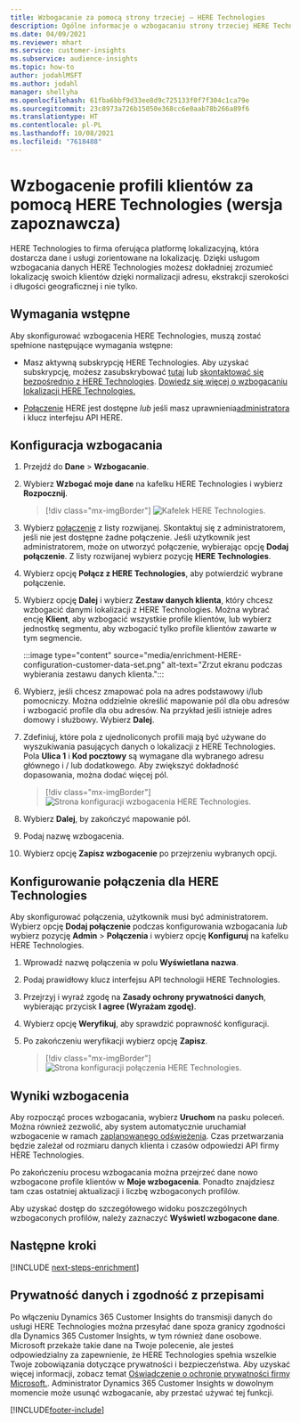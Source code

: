 ```yaml
---
title: Wzbogacanie za pomocą strony trzeciej – HERE Technologies
description: Ogólne informacje o wzbogacaniu strony trzeciej HERE Technologies.
ms.date: 04/09/2021
ms.reviewer: mhart
ms.service: customer-insights
ms.subservice: audience-insights
ms.topic: how-to
author: jodahlMSFT
ms.author: jodahl
manager: shellyha
ms.openlocfilehash: 61fba6bbf9d33ee8d9c725133f0f7f304c1ca79e
ms.sourcegitcommit: 23c8973a726b15050e368cc6e0aab78b266a89f6
ms.translationtype: HT
ms.contentlocale: pl-PL
ms.lasthandoff: 10/08/2021
ms.locfileid: "7618488"
---
```

# <a name="enrichment-of-customer-profiles-with-here-technologies-preview"></a>Wzbogacenie profili klientów za pomocą HERE Technologies (wersja zapoznawcza)

HERE Technologies to firma oferująca platformę lokalizacyjną, która dostarcza dane i usługi zorientowane na lokalizację. Dzięki usługom wzbogacania danych HERE Technologies możesz dokładniej zrozumieć lokalizację swoich klientów dzięki normalizacji adresu, ekstrakcji szerokości i długości geograficznej i nie tylko.

## <a name="prerequisites"></a>Wymagania wstępne

Aby skonfigurować wzbogacenia HERE Technologies, muszą zostać spełnione następujące wymagania wstępne:

- Masz aktywną subskrypcję HERE Technologies. Aby uzyskać subskrypcję, możesz zasubskrybować [tutaj](https://developer.here.com/sign-up?utm_medium=referral&utm_source=Microsoft-Dynamics-CI&create=Freemium-Basic) lub [skontaktować się bezpośrednio z HERE Technologies](https://developer.here.com/help?utm_medium=referral&utm_source=Microsoft-Dynamics-CI#how-can-we-help-you). [Dowiedz się więcej o wzbogacaniu lokalizacji HERE Technologies.](https://developer.here.com/location-enrichment?cid=Dev-MicrosoftDynamics-DB-0-Dev-&utm_source=MicrosoftDynamics&utm_medium=referral&utm_campaign=Online_Dev_ReferralMicrosoft)

- [Połączenie](connections.md) HERE jest dostępne *lub* jeśli masz uprawnienia[administratora](permissions.md#administrator) i klucz interfejsu API HERE.

## <a name="configure-the-enrichment"></a>Konfiguracja wzbogacania

1. Przejdź do **Dane** > **Wzbogacanie**. 

1. Wybierz **Wzbogać moje dane** na kafelku HERE Technologies i wybierz **Rozpocznij**.

   > [!div class="mx-imgBorder"]
   > ![Kafelek HERE Technologies.](media/HERE-tile.png "Kafelek HERE Technologies")

1. Wybierz [połączenie](connections.md) z listy rozwijanej. Skontaktuj się z administratorem, jeśli nie jest dostępne żadne połączenie. Jeśli użytkownik jest administratorem, może on utworzyć połączenie, wybierając opcję **Dodaj połączenie**. Z listy rozwijanej wybierz pozycję **HERE Technologies**. 

1. Wybierz opcję **Połącz z HERE Technologies**, aby potwierdzić wybrane połączenie.

1.  Wybierz opcję **Dalej** i wybierz **Zestaw danych klienta**, który chcesz wzbogacić danymi lokalizacji z HERE Technologies. Można wybrać encję **Klient**, aby wzbogacić wszystkie profile klientów, lub wybierz jednostkę segmentu, aby wzbogacić tylko profile klientów zawarte w tym segmencie.

    :::image type="content" source="media/enrichment-HERE-configuration-customer-data-set.png" alt-text="Zrzut ekranu podczas wybierania zestawu danych klienta.":::

1. Wybierz, jeśli chcesz zmapować pola na adres podstawowy i/lub pomocniczy. Można oddzielnie określić mapowanie pól dla obu adresów i wzbogacić profile dla obu adresów. Na przykład jeśli istnieje adres domowy i służbowy. Wybierz **Dalej**.

1. Zdefiniuj, które pola z ujednoliconych profili mają być używane do wyszukiwania pasujących danych o lokalizacji z HERE Technologies. Pola **Ulica 1** i **Kod pocztowy** są wymagane dla wybranego adresu głównego i / lub dodatkowego. Aby zwiększyć dokładność dopasowania, można dodać więcej pól.

   > [!div class="mx-imgBorder"]
   > ![Strona konfiguracji wzbogacenia HERE Technologies.](media/enrichment-HERE-configuration.png "Strona konfiguracji wzbogacenia HERE Technologies")

1. Wybierz **Dalej**, by zakończyć mapowanie pól.

1. Podaj nazwę wzbogacenia. 

1. Wybierz opcję **Zapisz wzbogacenie** po przejrzeniu wybranych opcji.

## <a name="configure-the-connection-for-here-technologies"></a>Konfigurowanie połączenia dla HERE Technologies 

Aby skonfigurować połączenia, użytkownik musi być administratorem. Wybierz opcję **Dodaj połączenie** podczas konfigurowania wzbogacania *lub* wybierz pozycję **Admin** > **Połączenia** i wybierz opcję **Konfiguruj** na kafelku HERE Technologies.

1. Wprowadź nazwę połączenia w polu **Wyświetlana nazwa**.

1. Podaj prawidłowy klucz interfejsu API technologii HERE Technologies.

1. Przejrzyj i wyraź zgodę na **Zasady ochrony prywatności danych**, wybierając przycisk **I agree (Wyrażam zgodę)**.

1. Wybierz opcję **Weryfikuj**, aby sprawdzić poprawność konfiguracji.

1. Po zakończeniu weryfikacji wybierz opcję **Zapisz**.

   > [!div class="mx-imgBorder"]
   > ![Strona konfiguracji połączenia HERE Technologies.](media/enrichment-HERE-connection.png "Strona konfiguracji połączenia HERE Technologies")

## <a name="enrichment-results"></a>Wyniki wzbogacenia

Aby rozpocząć proces wzbogacania, wybierz **Uruchom** na pasku poleceń. Można również zezwolić, aby system automatycznie uruchamiał wzbogacenie w ramach [zaplanowanego odświeżenia](system.md#schedule-tab). Czas przetwarzania będzie zależał od rozmiaru danych klienta i czasów odpowiedzi API firmy HERE Technologies.

Po zakończeniu procesu wzbogacania można przejrzeć dane nowo wzbogacone profile klientów w **Moje wzbogacenia**. Ponadto znajdziesz tam czas ostatniej aktualizacji i liczbę wzbogaconych profilów.

Aby uzyskać dostęp do szczegółowego widoku poszczególnych wzbogaconych profilów, należy zaznaczyć **Wyświetl wzbogacone dane**.

## <a name="next-steps"></a>Następne kroki

[!INCLUDE [next-steps-enrichment](../includes/next-steps-enrichment.md)]

## <a name="data-privacy-and-compliance"></a>Prywatność danych i zgodność z przepisami

Po włączeniu Dynamics 365 Customer Insights do transmisji danych do usługi HERE Technologies można przesyłać dane spoza granicy zgodności dla Dynamics 365 Customer Insights, w tym również dane osobowe. Microsoft przekaże takie dane na Twoje polecenie, ale jesteś odpowiedzialny za zapewnienie, że HERE Technologies spełnia wszelkie Twoje zobowiązania dotyczące prywatności i bezpieczeństwa. Aby uzyskać więcej informacji, zobacz temat [Oświadczenie o ochronie prywatności firmy Microsoft.](https://go.microsoft.com/fwlink/?linkid=396732).
Administrator Dynamics 365 Customer Insights w dowolnym momencie może usunąć wzbogacanie, aby przestać używać tej funkcji.


[!INCLUDE[footer-include](../includes/footer-banner.md)]
